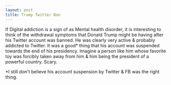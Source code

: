 ```yaml
---
layout: post
title: Trump Twitter Ban
---
```


If Digital addiction is a sign of as Mental health disorder, it is interesting to think of the withdrawal symptoms that Donald Trump might be having after his Twitter account was banned. He was clearly very active & probably addicted to Twitter. It was a good* thing that his account was suspended towards the end of his presidency. Imagine a person like him whose favorite toy was forcibly taken away from him & him being the president of a powerful country. Scary.

*I still don't believe his account suspension by Twitter & FB was the right thing.
